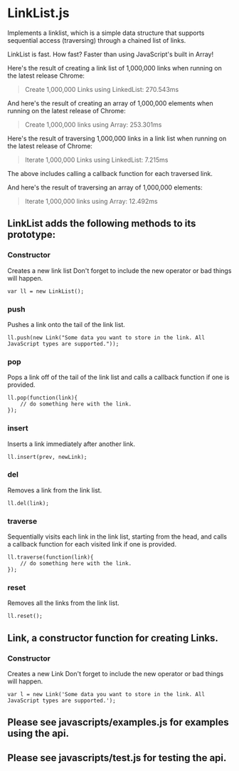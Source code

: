 # LinkList.js

Implements a linklist, which is a simple data structure that supports sequential access (traversing) through a chained list of links.

LinkList is fast. How fast? Faster than using JavaScript's built in Array!

Here's the result of creating a link list of 1,000,000 links when running on the latest release Chrome:

> Create 1,000,000 Links using LinkedList: 270.543ms

And here's the result of creating an array of 1,000,000 elements when running on the latest release of Chrome:

> Create 1,000,000 links using Array: 253.301ms

Here's the result of traversing 1,000,000 links in a link list when running on the latest release of Chrome:

> Iterate 1,000,000 Links using LinkedList: 7.215ms

The above includes calling a callback function for each traversed link.

And here's the result of traversing an array of 1,000,000 elements:

> Iterate 1,000,000 links using Array: 12.492ms

## LinkList adds the following methods to its prototype:

### Constructor
Creates a new link list
Don't forget to include the new operator or bad things will happen.

    var ll = new LinkList();

### push
Pushes a link onto the tail of the link list.

    ll.push(new Link("Some data you want to store in the link. All JavaScript types are supported."));

### pop
Pops a link off of the tail of the link list and calls a callback function if one is provided.

    ll.pop(function(link){
        // do something here with the link.
    });

### insert
Inserts a link immediately after another link.

    ll.insert(prev, newLink);

### del
Removes a link from the link list.

    ll.del(link);

### traverse
Sequentially visits each link in the link list, starting from the head, and calls a callback function for each visited link if one is provided.

    ll.traverse(function(link){
        // do something here with the link.
    });

### reset
Removes all the links from the link list.

    ll.reset();

## Link, a constructor function for creating Links.

### Constructor
Creates a new Link
Don't forget to include the new operator or bad things will happen.

    var l = new Link('Some data you want to store in the link. All JavaScript types are supported.');

## Please see javascripts/examples.js for examples using the api.

## Please see javascripts/test.js for testing the api.